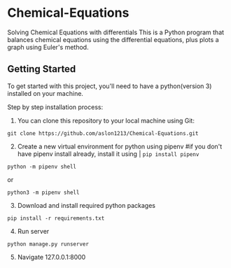 # Chemical-Equations
Solving Chemical Equations with differentials
This is a Python program that balances chemical equations using the differential equations, plus plots a graph using Euler's method.

## Getting Started

To get started with this project, you'll need to have a python(version 3) installed on your machine. 


Step by step installation process:
1. You can clone this repository to your local machine using Git:
```Git:
git clone https://github.com/aslon1213/Chemical-Equations.git
```
2. Create a new virtual environment for python using pipenv
#if you don't have pipenv install already, install it using | ```pip install pipenv```
```
python -m pipenv shell
```
or 
```
python3 -m pipenv shell
```
3. Download and install required python packages
```
pip install -r requirements.txt
```
4. Run server
```
python manage.py runserver
```
5. Navigate 127.0.0.1:8000
